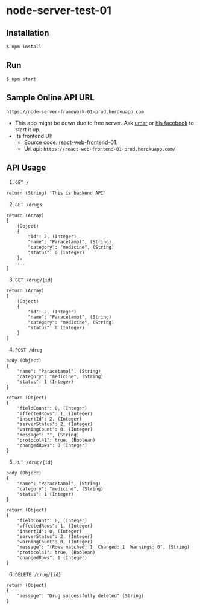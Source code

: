 # node-server-test-01

## Installation

`$ npm install`

## Run

`$ npm start`

## Sample Online API URL
`https://node-server-framework-01-prod.herokuapp.com`
* This app might be down due to free server. Ask <a href='https://wa.me/60199737579'>umar</a> or <a href='https://www.facebook.com/kidzeclipes'>his facebook</a> to start it up.
* Its frontend UI:
  - Source code: <a href='https://github.com/umaqgeek/react-web-frontend-01'>react-web-frontend-01</a>.
  - Url api: `https://react-web-frontend-01-prod.herokuapp.com/`

## API Usage

1. `GET /`
```
return (String) 'This is backend API'
```

2. `GET /drugs`
```
return (Array)
[
    (Object)
    {
        "id": 2, (Integer)
        "name": "Paracetamol", (String)
        "category": "medicine", (String)
        "status": 0 (Integer)
    },
    ...
]
```

3. `GET /drug/{id}`
```
return (Array)
[
    (Object)
    {
        "id": 2, (Integer)
        "name": "Paracetamol", (String)
        "category": "medicine", (String)
        "status": 0 (Integer)
    }
]
```

4. `POST /drug`
```
body (Object)
{
	"name": "Paracetamol", (String)
	"category": "medicine", (String)
	"status": 1 (Integer)
}
```
```
return (Object)
{
    "fieldCount": 0, (Integer)
    "affectedRows": 1, (Integer)
    "insertId": 2, (Integer)
    "serverStatus": 2, (Integer)
    "warningCount": 0, (Integer)
    "message": "", (String)
    "protocol41": true, (Boolean)
    "changedRows": 0 (Integer)
}
```

5. `PUT /drug/{id}`
```
body (Object)
{
	"name": "Paracetamol", (String)
	"category": "medicine", (String)
	"status": 1 (Integer)
}
```
```
return (Object)
{
    "fieldCount": 0, (Integer)
    "affectedRows": 1, (Integer)
    "insertId": 0, (Integer)
    "serverStatus": 2, (Integer)
    "warningCount": 0, (Integer)
    "message": "(Rows matched: 1  Changed: 1  Warnings: 0", (String)
    "protocol41": true, (Boolean)
    "changedRows": 1 (Integer)
}
```

6. `DELETE /drug/{id}`
```
return (Object)
{
    "message": "Drug successfully deleted" (String)
}
```
